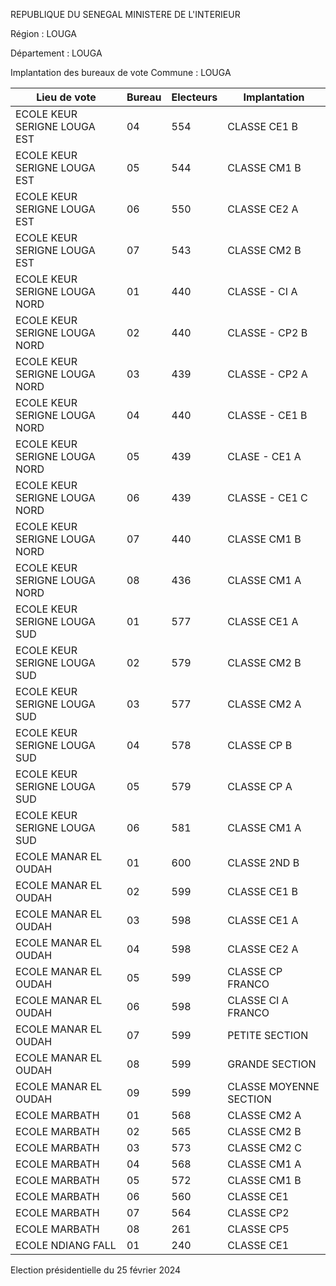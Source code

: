 REPUBLIQUE DU SENEGAL MINISTERE DE L'INTERIEUR

Région : LOUGA

Département : LOUGA

Implantation des bureaux de vote Commune : LOUGA

| Lieu de vote | Bureau | Electeurs | Implantation |
| - | - | - | - |
| ECOLE KEUR SERIGNE LOUGA EST | 04 | 554 | CLASSE CE1 B |
| ECOLE KEUR SERIGNE LOUGA EST | 05 | 544 | CLASSE CM1 B |
| ECOLE KEUR SERIGNE LOUGA EST | 06 | 550 | CLASSE CE2 A |
| ECOLE KEUR SERIGNE LOUGA EST | 07 | 543 | CLASSE CM2 B |
| ECOLE KEUR SERIGNE LOUGA NORD | 01 | 440 | CLASSE - CI A |
| ECOLE KEUR SERIGNE LOUGA NORD | 02 | 440 | CLASSE - CP2 B |
| ECOLE KEUR SERIGNE LOUGA NORD | 03 | 439 | CLASSE - CP2 A |
| ECOLE KEUR SERIGNE LOUGA NORD | 04 | 440 | CLASSE - CE1 B |
| ECOLE KEUR SERIGNE LOUGA NORD | 05 | 439 | CLASE - CE1 A |
| ECOLE KEUR SERIGNE LOUGA NORD | 06 | 439 | CLASSE - CE1 C |
| ECOLE KEUR SERIGNE LOUGA NORD | 07 | 440 | CLASSE CM1 B |
| ECOLE KEUR SERIGNE LOUGA NORD | 08 | 436 | CLASSE CM1 A |
| ECOLE KEUR SERIGNE LOUGA SUD | 01 | 577 | CLASSE CE1 A |
| ECOLE KEUR SERIGNE LOUGA SUD | 02 | 579 | CLASSE CM2 B |
| ECOLE KEUR SERIGNE LOUGA SUD | 03 | 577 | CLASSE CM2 A |
| ECOLE KEUR SERIGNE LOUGA SUD | 04 | 578 | CLASSE CP B |
| ECOLE KEUR SERIGNE LOUGA SUD | 05 | 579 | CLASSE CP A |
| ECOLE KEUR SERIGNE LOUGA SUD | 06 | 581 | CLASSE CM1 A |
| ECOLE MANAR EL OUDAH | 01 | 600 | CLASSE 2ND B |
| ECOLE MANAR EL OUDAH | 02 | 599 | CLASSE CE1 B |
| ECOLE MANAR EL OUDAH | 03 | 598 | CLASSE CE1 A |
| ECOLE MANAR EL OUDAH | 04 | 598 | CLASSE CE2 A |
| ECOLE MANAR EL OUDAH | 05 | 599 | CLASSE CP FRANCO |
| ECOLE MANAR EL OUDAH | 06 | 598 | CLASSE CI A FRANCO |
| ECOLE MANAR EL OUDAH | 07 | 599 | PETITE SECTION |
| ECOLE MANAR EL OUDAH | 08 | 599 | GRANDE SECTION |
| ECOLE MANAR EL OUDAH | 09 | 599 | CLASSE MOYENNE SECTION |
| ECOLE MARBATH | 01 | 568 | CLASSE CM2 A |
| ECOLE MARBATH | 02 | 565 | CLASSE CM2 B |
| ECOLE MARBATH | 03 | 573 | CLASSE CM2 C |
| ECOLE MARBATH | 04 | 568 | CLASSE CM1 A |
| ECOLE MARBATH | 05 | 572 | CLASSE CM1 B |
| ECOLE MARBATH | 06 | 560 | CLASSE CE1 |
| ECOLE MARBATH | 07 | 564 | CLASSE CP2 |
| ECOLE MARBATH | 08 | 261 | CLASSE CP5 |
| ECOLE NDIANG FALL | 01 | 240 | CLASSE CE1 |

<!-- PageNumber="11/26" -->

Election présidentielle du 25 février 2024
